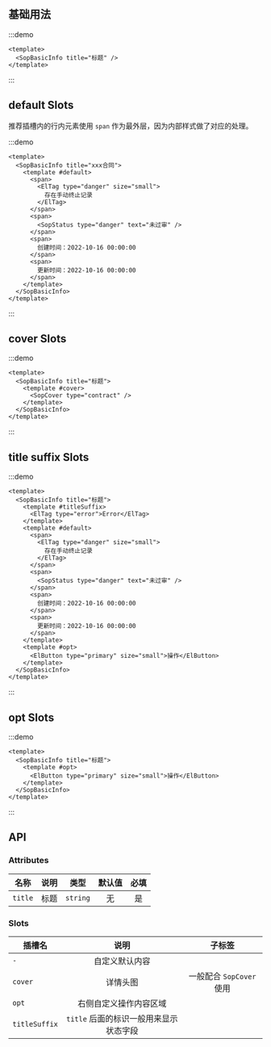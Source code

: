## 基础用法

:::demo

```vue
<template>
  <SopBasicInfo title="标题" />
</template>
```
:::

## default Slots

推荐插槽内的行内元素使用 `span` 作为最外层，因为内部样式做了对应的处理。

:::demo

```vue
<template>
  <SopBasicInfo title="xxx合同">
    <template #default>
      <span>
        <ElTag type="danger" size="small">
          存在手动终止记录
        </ElTag>
      </span>
      <span>
        <SopStatus type="danger" text="未过审" />
      </span>
      <span>
        创建时间：2022-10-16 00:00:00
      </span>
      <span>
        更新时间：2022-10-16 00:00:00
      </span>
    </template>
  </SopBasicInfo>
</template>
```
:::

## cover Slots

:::demo 

```vue
<template>
  <SopBasicInfo title="标题">
    <template #cover>
      <SopCover type="contract" />
    </template>
  </SopBasicInfo>
</template>
```
:::

## title suffix Slots

:::demo 

```vue
<template>
  <SopBasicInfo title="标题">
    <template #titleSuffix>
      <ElTag type="error">Error</ElTag>
    </template>
    <template #default>
      <span>
        <ElTag type="danger" size="small">
          存在手动终止记录
        </ElTag>
      </span>
      <span>
        <SopStatus type="danger" text="未过审" />
      </span>
      <span>
        创建时间：2022-10-16 00:00:00
      </span>
      <span>
        更新时间：2022-10-16 00:00:00
      </span>
    </template>
    <template #opt>
      <ElButton type="primary" size="small">操作</ElButton>
    </template>
  </SopBasicInfo>
</template>
```
:::

## opt Slots

:::demo 

```vue
<template>
  <SopBasicInfo title="标题">
    <template #opt>
      <ElButton type="primary" size="small">操作</ElButton>
    </template>
  </SopBasicInfo>
</template>
```
:::

## API

### Attributes

| 名称           |      说明     |  类型 |  默认值  |  必填  |
| ------------- | :-----------: | :-----------: | :-----------: | :-----------: |
| `title`       | 标题  | `string` | 无 | 是 |

### Slots

| 插槽名           |      说明     |  子标签 |
| ------------- | :-----------: | :-----------: | 
| `-`       | 自定义默认内容  |  | 
| `cover`       | 详情头图  | 一般配合 `SopCover` 使用 | 
| `opt`       | 右侧自定义操作内容区域  |  | 
| `titleSuffix`       | `title` 后面的标识一般用来显示状态字段  |  | 